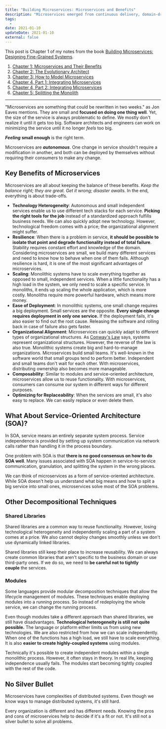 ```yaml
---
title: "Building Microservices: Microservices and Benefits"
description: "Microservices emerged from continuous delivery, domain-driven design, automation, and small and independent teams. They reflect the real world in the software. But what are microservices?"
tags:
  -
date: 2021-01-10
updateDate: 2021-01-10
external: false
---
```


This post is Chapter 1 of my notes from the book [Building Microservices: Designing Fine-Grained Systems](https://samnewman.io/books/building_microservices/).

1. [Chapter 1: Microservices and Their Benefits](/books/microservices-and-their-benefits)
2. [Chapter 2: The Evolutionary Architect](/books/the-evolutionary-architect)
3. [Chapter 3: How to Model Microservices](/books/how-to-model-microservices)
4. [Chapter 4, Part 1: Integrating Microservices](/books/integrating-microservices-part-1)
5. [Chapter 4, Part 2: Integrating Microservices](/books/integrating-microservices-part-2)
6. [Chapter 5: Splitting the Monolith](/books/splitting-the-monolith)

---

"Microservices are something that could be rewritten in two weeks." as Jon Eaves mentions. They are small and **focused on doing one thing well**. Yet, the size of the service is always problematic to define. We mostly don't realize it until it gets too big. Software architects and engineers can work on minimizing the service until it no longer _feels_ too big.

_**Feeling**_ **small enough** is the right term.

Microservices are _**autonomous**_. One change in service shouldn't require a modification in another, and both can be deployed by themselves without requiring their consumers to make any change.

## Key Benefits of Microservices

Microservices are all about keeping the balance of these benefits. _Keep the balance right; they are great. Get it wrong; disaster awaits._ In the end, everything is about trade-offs.

- **Technology Heterogeneity**: Autonomous and small independent services enable us to use different tech stacks for each service. **Picking the right tools for the job** instead of a standardized approach fulfills business needs. We can also quickly adopt new technology. However, technological freedom comes with a price; the organizational alignment might suffer.
- **Resilience**: When there is a problem in service, **it should be possible to isolate that point and degrade functionality instead of total failure**. Stability requires constant effort and knowledge of the domain. Considering microservices are small, we build many different services and need to know how to behave when one of them fails. Although resilience is hard, it is one of the most significant advantages of microservices.
- **Scaling**: Monolithic systems have to scale everything together as opposed to small, independent services. When a little functionality has a high load in the system, we only need to scale a specific service. In monoliths, it ends up scaling the whole application, which is more costly. Monoliths require more powerful hardware, which means more money.
- **Ease of Deployment**: In monolithic systems, one small change requires a big deployment. Small services are the opposite. **Every single change requires deployment in only one service.** If the deployment fails, it's also easier to find out the root cause. Releasing the software and rolling back in case of failure also gets faster.
- **Organizational Alignment**: Microservices can quickly adapt to different types of organizational structures. As [Conway's Law](https://en.wikipedia.org/wiki/Conway%27s_law) says, systems represent organizational structures. However, the reverse of the law is also true. Monolithic systems create big and hard-to-manage organizations. Microservices build small teams. It's well-known in the software world that small groups tend to perform better. Independent and small teams don't wait for each other. With microservices, distributing ownership also becomes more manageable.
- **Composability**: Similar to modules and service-oriented architecture, microservices allow us to reuse functionality. With microservices, consumers can consume our system in different ways for different purposes.
- **Optimizing for Replaceability**: When the services are small, it's also easy to replace. We can easily replace or even delete them.

## What About Service-Oriented Architecture (SOA)?

In SOA, service means an entirely separate system process. Service independence is provided by setting up system communication via network calls rather than handling it in the process boundary.

One problem with SOA is that **there is no good consensus on how to do SOA well**. Many issues associated with SOA happen in service-to-service communication, granulation, and splitting the system in the wrong places.

We can think of microservices as a form of service-oriented architecture. While SOA doesn't help us understand what big means and how to split a big service into small ones, microservices solve most of the SOA problems.

## Other Decompositional Techniques

### Shared Libraries

Shared libraries are a common way to reuse functionality. However, losing technological heterogeneity and independently scaling a part of a system comes at a price. We also cannot deploy changes smoothly unless we don't use dynamically linked libraries.

Shared libraries still keep their place to increase reusability. We can always create common libraries that aren't specific to the business domain or use third-party ones. If we do so, we need to **be careful not to tightly couple** the services.

### Modules

Some languages provide modular decomposition techniques that allow the lifecycle management of modules. These techniques enable deploying modules into a running process. So instead of redeploying the whole service, we can change the running process.

Even though modules take a different approach than shared libraries, we still have disadvantages. **Technological heterogeneity is still not quite possible.** The language or platform either limits us from using new technologies. We are also restricted from how we can scale independently. When one of the functions has a high load, we still have to scale everything. It is also **easier to create highly-coupled systems** using modules.

Technically it's possible to create independent modules within a single monolithic process. However, it often stays in theory. In real life, keeping independence usually fails. The modules start becoming tightly coupled with the rest of the code.

## No Silver Bullet

Microservices have complexities of distributed systems. Even though we know ways to manage distributed systems, it's still hard.

Every organization is different and has different needs. Knowing the pros and cons of microservices help to decide if it's a fit or not. It's still not a silver bullet to solve all problems.
